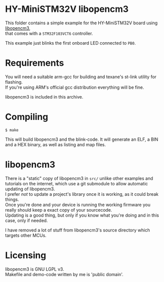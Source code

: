 # HY-MiniSTM32V libopencm3
This folder contains a simple example for the HY-MiniSTM32V board using [libopencm3](https://github.com/libopencm3/libopencm3),  
that comes with a `STM32F103VCT6` controller.  
  
This example just blinks the first onboard LED connected to `PB0`.  

# Requirements
You will need a suitable arm-gcc for building and texane's st-link utility for flashing.  
If you're using ARM's official gcc distribution everything will be fine.
  
libopencm3 is included in this archive.  

# Compiling
```
$ make
```
This will build libopencm3 and the blink-code. It will generate an ELF, a BIN and a HEX binary,
as well as listing and map files.

# libopencm3
There is a "static" copy of libopencm3 in `src/` unlike other examples and tutorials on the internet,
which use a git submodule to allow automatic updating of libopencm3.  
I prefer *not* to update a project's library once it is working, as it could break things.  
Once you're done and your device is running the working firmware you really should keep a exact copy
of your sourcecode.  
Updating is a good thing, but only if you know what you're doing and in this case, only if needed.  
  
I have removed a lot of stuff from libopencm3's source directory which targets other MCUs.

# Licensing
libopencm3 is GNU LGPL v3.  
Makefile and demo-code written by me is 'public domain'.  

